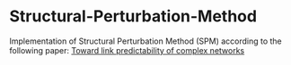 # Structural-Perturbation-Method
Implementation of Structural Perturbation Method (SPM) according to the following paper: [Toward link predictability of complex networks](https://www.researchgate.net/publication/272372246_Toward_link_predictability_of_complex_networks)

